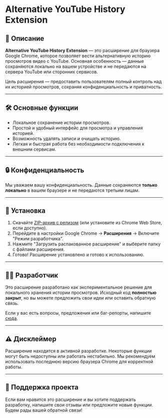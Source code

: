 # Alternative YouTube History Extension

## 📖 Описание
**Alternative YouTube History Extension** — это расширение для браузера Google Chrome, которое позволяет вести альтернативную историю просмотров видео с YouTube. Основная особенность — данные сохраняются локально на вашем устройстве и не передаются на сервера YouTube или сторонних сервисов.

Цель расширения — предоставить пользователям полный контроль над их историей просмотров, сохраняя конфиденциальность и приватность.

---

## 🛠️ Основные функции
- Локальное сохранение истории просмотров.
- Простой и удобный интерфейс для просмотра и управления историей.
- Возможность удалять записи и очищать историю.
- Легкая и быстрая работа без необходимости подключения к внешним сервисам.

---

## 🔒 Конфиденциальность
Мы уважаем вашу конфиденциальность. Данные сохраняются **только локально** в вашем браузере и не передаются третьим лицам.

---

## 🚀 Установка
1. Скачайте [ZIP-архив с релизом](#) (или установите из Chrome Web Store, если доступно).
2. Перейдите в настройки Google Chrome → **Расширения** → Включите "Режим разработчика".
3. Нажмите "Загрузить распакованное расширение" и выберите папку с файлами расширения.
4. Готово! Расширение установлено и готово к использованию.

---

## 🧑‍💻 Разработчик
Это расширение разработано как экспериментальное решение для локального хранения истории просмотров. Исходный код **полностью закрыт**, но вы можете предложить свои идеи или оставить обратную связь.

Если у вас есть вопросы, предложения или баг-репорты, напишите [сюда](#).

---

## ⚠️ Дисклеймер
Расширение находится в активной разработке. Некоторые функции могут быть недоступны или работать нестабильно. Мы рекомендуем использовать последнюю версию браузера Chrome для корректной работы.

---

## 🤝 Поддержка проекта
Если вам нравится это расширение и вы хотите поддержать разработку, напишите свои отзывы или предложите новые функции. Будем рады вашей обратной связи!
